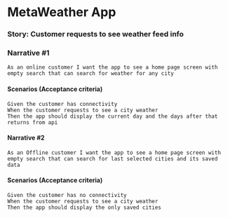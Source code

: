 # MetaWeather App 

### Story: Customer requests to see weather feed info

### Narrative #1

```
As an online customer I want the app to see a home page screen with empty search that can search for weather for any city
```

#### Scenarios (Acceptance criteria)

```
Given the customer has connectivity
When the customer requests to see a city weather
Then the app should display the current day and the days after that returns from api
```

#### Narrative #2 
```
As an Offline customer I want the app to see a home page screen with empty search that can search for last selected cities and its saved data 
```
#### Scenarios (Acceptance criteria)

```
Given the customer has no connectivity
When the customer requests to see a city weather
Then the app should display the only saved cities
```





